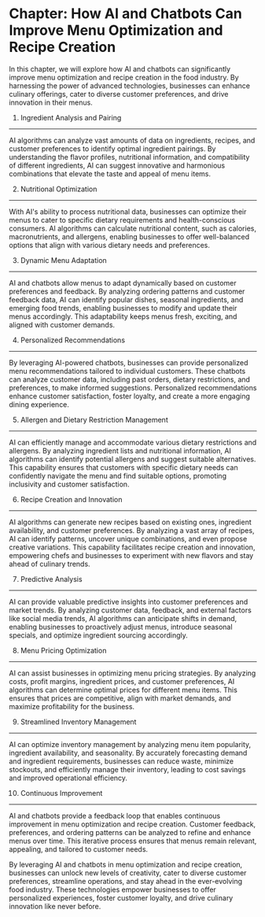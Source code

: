 Chapter: How AI and Chatbots Can Improve Menu Optimization and Recipe Creation
==============================================================================

In this chapter, we will explore how AI and chatbots can significantly improve menu optimization and recipe creation in the food industry. By harnessing the power of advanced technologies, businesses can enhance culinary offerings, cater to diverse customer preferences, and drive innovation in their menus.

1. Ingredient Analysis and Pairing
----------------------------------

AI algorithms can analyze vast amounts of data on ingredients, recipes, and customer preferences to identify optimal ingredient pairings. By understanding the flavor profiles, nutritional information, and compatibility of different ingredients, AI can suggest innovative and harmonious combinations that elevate the taste and appeal of menu items.

2. Nutritional Optimization
---------------------------

With AI's ability to process nutritional data, businesses can optimize their menus to cater to specific dietary requirements and health-conscious consumers. AI algorithms can calculate nutritional content, such as calories, macronutrients, and allergens, enabling businesses to offer well-balanced options that align with various dietary needs and preferences.

3. Dynamic Menu Adaptation
--------------------------

AI and chatbots allow menus to adapt dynamically based on customer preferences and feedback. By analyzing ordering patterns and customer feedback data, AI can identify popular dishes, seasonal ingredients, and emerging food trends, enabling businesses to modify and update their menus accordingly. This adaptability keeps menus fresh, exciting, and aligned with customer demands.

4. Personalized Recommendations
-------------------------------

By leveraging AI-powered chatbots, businesses can provide personalized menu recommendations tailored to individual customers. These chatbots can analyze customer data, including past orders, dietary restrictions, and preferences, to make informed suggestions. Personalized recommendations enhance customer satisfaction, foster loyalty, and create a more engaging dining experience.

5. Allergen and Dietary Restriction Management
----------------------------------------------

AI can efficiently manage and accommodate various dietary restrictions and allergens. By analyzing ingredient lists and nutritional information, AI algorithms can identify potential allergens and suggest suitable alternatives. This capability ensures that customers with specific dietary needs can confidently navigate the menu and find suitable options, promoting inclusivity and customer satisfaction.

6. Recipe Creation and Innovation
---------------------------------

AI algorithms can generate new recipes based on existing ones, ingredient availability, and customer preferences. By analyzing a vast array of recipes, AI can identify patterns, uncover unique combinations, and even propose creative variations. This capability facilitates recipe creation and innovation, empowering chefs and businesses to experiment with new flavors and stay ahead of culinary trends.

7. Predictive Analysis
----------------------

AI can provide valuable predictive insights into customer preferences and market trends. By analyzing customer data, feedback, and external factors like social media trends, AI algorithms can anticipate shifts in demand, enabling businesses to proactively adjust menus, introduce seasonal specials, and optimize ingredient sourcing accordingly.

8. Menu Pricing Optimization
----------------------------

AI can assist businesses in optimizing menu pricing strategies. By analyzing costs, profit margins, ingredient prices, and customer preferences, AI algorithms can determine optimal prices for different menu items. This ensures that prices are competitive, align with market demands, and maximize profitability for the business.

9. Streamlined Inventory Management
-----------------------------------

AI can optimize inventory management by analyzing menu item popularity, ingredient availability, and seasonality. By accurately forecasting demand and ingredient requirements, businesses can reduce waste, minimize stockouts, and efficiently manage their inventory, leading to cost savings and improved operational efficiency.

10. Continuous Improvement
--------------------------

AI and chatbots provide a feedback loop that enables continuous improvement in menu optimization and recipe creation. Customer feedback, preferences, and ordering patterns can be analyzed to refine and enhance menus over time. This iterative process ensures that menus remain relevant, appealing, and tailored to customer needs.

By leveraging AI and chatbots in menu optimization and recipe creation, businesses can unlock new levels of creativity, cater to diverse customer preferences, streamline operations, and stay ahead in the ever-evolving food industry. These technologies empower businesses to offer personalized experiences, foster customer loyalty, and drive culinary innovation like never before.
